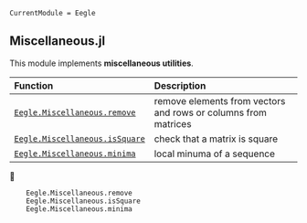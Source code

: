 ```@meta
CurrentModule = Eegle
```

## Miscellaneous.jl

This module implements **miscellaneous utilities**.


|  Function      |           Description             |
|:-----------------------|:----------------------------------|
| [`Eegle.Miscellaneous.remove`](@ref) | remove elements from vectors and rows or columns from matrices|
| [`Eegle.Miscellaneous.isSquare`](@ref) | check that a matrix is square |
| [`Eegle.Miscellaneous.minima`](@ref) | local minuma of a sequence |
📖
```@docs
    Eegle.Miscellaneous.remove
    Eegle.Miscellaneous.isSquare
    Eegle.Miscellaneous.minima
```
